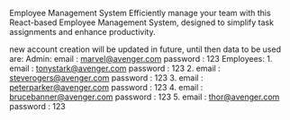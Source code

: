 Employee Management System
Efficiently manage your team with this React-based Employee Management System, designed to simplify task assignments and enhance productivity.


new account creation will be updated in future,
until then data to be used are:
Admin:
   email : marvel@avenger.com
   password : 123
Employees:
    1. email : tonystark@avenger.com
       password : 123
    2. email : steverogers@avenger.com
       password : 123
    3. email : peterparker@avenger.com
       password : 123
    4. email : brucebanner@avenger.com
       password : 123
    5. email : thor@avenger.com
       password : 123

